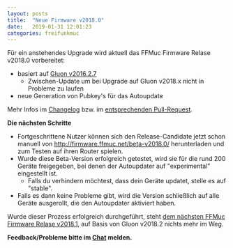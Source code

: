 ```yaml
---
layout: posts
title:  "Neue Firmware v2018.0"
date:   2019-01-31 12:01:23
categories: freifunkmuc
---
```


Für ein anstehendes Upgrade wird aktuell das FFMuc Firmware Relase v2018.0 vorbereitet:

* basiert auf [Gluon v2016.2.7](https://gluon.readthedocs.io/en/v2016.2.7/releases/v2016.2.7.html)
  * Zwischen-Update um bei Upgrade auf Gluon v2018.x nicht in Probleme zu laufen
* neue Generation von Pubkey's für das Autoupdate

Mehr Infos im [Changelog](https://github.com/freifunkMUC/site-ffm/blob/ce4f23cb241d298e45d1a6c4eea67eb04854236b/CHANGELOG.md) bzw. im [entsprechenden Pull-Request](https://github.com/freifunkMUC/site-ffm/pull/45/files).

**Die nächsten Schritte**

* Fortgeschrittene Nutzer können sich den Release-Candidate jetzt schon manuell von http://firmware.ffmuc.net/beta-v2018.0/ herunterladen und zum Testen auf ihren Router spielen.
* Wurde diese Beta-Version erfolgreich getestet, wird sie für die rund 200 Geräte freigegeben, bei denen der Autoupdater auf "experimental" eingestellt ist.
   * Falls du verhindern möchtest, dass dein Geräte updatet, stelle es auf "stable".
* Falls es dann keine Probleme gibt, wird die Version schließlich auf alle Geräte ausgerollt, die den Autoupdater aktiviert haben.


Wurde dieser Prozess erfolgreich durchgeführt, steht [dem nächsten FFMuc Firmware Relase v2018.1](https://github.com/freifunkMUC/site-ffm/pull/44), auf Basis von Gluon v2018.2 nichts mehr im Weg.

**Feedback/Probleme bitte im
[Chat](https://chat.ffmuc.net/freifunk/channels/firmware) melden.**
